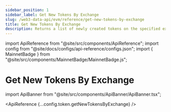 ```yaml
---
sidebar_position: 1
sidebar_label: Get New Tokens By Exchange
slug: /web3-data-api/evm/reference/get-new-tokens-by-exchange
title: Get New Tokens By Exchange
description: Returns a list of newly created tokens on the specified exchange.
---
```


import ApiReference from "@site/src/components/ApiReference";
import config from "@site/docs/configs/api-reference/configs.json";
import { MainnetBadge } from "@site/src/components/MainnetBadge/MainnetBadge.js";

# Get New Tokens By Exchange <MainnetBadge />

import ApiBanner from "@site/src/components/ApiBanner/ApiBanner.tsx";

<ApiReference {...config.token.getNewTokensByExchange} />
